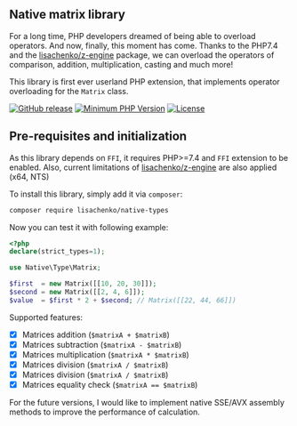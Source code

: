 Native matrix library
-----------------

For a long time, PHP developers dreamed of being able to overload operators. And now, finally, this moment has come. 
Thanks to the PHP7.4 and the [lisachenko/z-engine](https://github.com/lisachenko/z-engine) package, we can overload the
operators of comparison, addition, multiplication, casting and much more!

This library is first ever userland PHP extension, that implements operator overloading for the `Matrix` class.

[![GitHub release](https://img.shields.io/github/release/lisachenko/native-types.svg)](https://github.com/lisachenko/native-types/releases/latest)
[![Minimum PHP Version](http://img.shields.io/badge/php-%3E%3D%207.4-8892BF.svg)](https://php.net/)
[![License](https://img.shields.io/packagist/l/lisachenko/native-types.svg)](https://packagist.org/packages/lisachenko/native-types)


Pre-requisites and initialization
--------------

As this library depends on `FFI`, it requires PHP>=7.4 and `FFI` extension to be enabled. Also, current limitations of
[lisachenko/z-engine](https://github.com/lisachenko/z-engine) are also applied (x64, NTS)

To install this library, simply add it via `composer`:
```bash
composer require lisachenko/native-types
```

Now you can test it with following example:
```php
<?php
declare(strict_types=1);

use Native\Type\Matrix;

$first  = new Matrix([[10, 20, 30]]);
$second = new Matrix([[2, 4, 6]]);
$value  = $first * 2 + $second; // Matrix([[22, 44, 66]])
```

Supported features:
 - [x] Matrices addition (`$matrixA + $matrixB`)
 - [x] Matrices subtraction (`$matrixA - $matrixB`)
 - [x] Matrices multiplication (`$matrixA * $matrixB`)
 - [x] Matrices division (`$matrixA / $matrixB`)
 - [x] Matrices division (`$matrixA / $matrixB`)
 - [x] Matrices equality check (`$matrixA == $matrixB`)
 
For the future versions, I would like to implement native SSE/AVX assembly methods to improve the performance of calculation.

 
